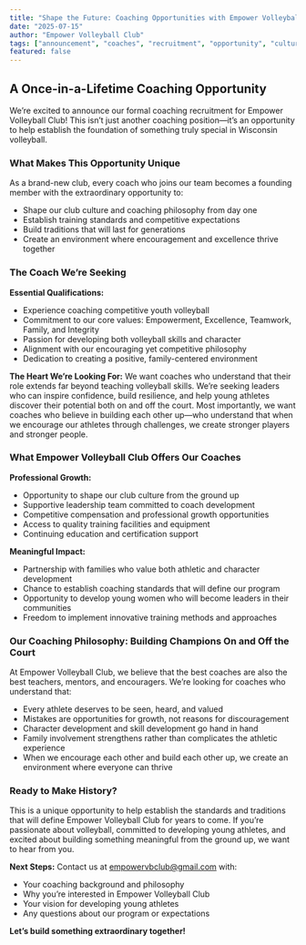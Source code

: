 ```yaml
---
title: "Shape the Future: Coaching Opportunities with Empower Volleyball Club"
date: "2025-07-15"
author: "Empower Volleyball Club"
tags: ["announcement", "coaches", "recruitment", "opportunity", "culture"]
featured: false
---
```


## A Once-in-a-Lifetime Coaching Opportunity

We’re excited to announce our formal coaching recruitment for Empower Volleyball Club! This isn’t just another coaching position—it’s an opportunity to help establish the foundation of something truly special in Wisconsin volleyball.

### What Makes This Opportunity Unique

As a brand-new club, every coach who joins our team becomes a founding member with the extraordinary opportunity to:
- Shape our club culture and coaching philosophy from day one
- Establish training standards and competitive expectations
- Build traditions that will last for generations
- Create an environment where encouragement and excellence thrive together

### The Coach We’re Seeking

**Essential Qualifications:**
- Experience coaching competitive youth volleyball
- Commitment to our core values: Empowerment, Excellence, Teamwork, Family, and Integrity
- Passion for developing both volleyball skills and character
- Alignment with our encouraging yet competitive philosophy
- Dedication to creating a positive, family-centered environment

**The Heart We’re Looking For:**
We want coaches who understand that their role extends far beyond teaching volleyball skills. We’re seeking leaders who can inspire confidence, build resilience, and help young athletes discover their potential both on and off the court. Most importantly, we want coaches who believe in building each other up—who understand that when we encourage our athletes through challenges, we create stronger players and stronger people.

### What Empower Volleyball Club Offers Our Coaches

**Professional Growth:**
- Opportunity to shape our club culture from the ground up
- Supportive leadership team committed to coach development
- Competitive compensation and professional growth opportunities
- Access to quality training facilities and equipment
- Continuing education and certification support

**Meaningful Impact:**
- Partnership with families who value both athletic and character development
- Chance to establish coaching standards that will define our program
- Opportunity to develop young women who will become leaders in their communities
- Freedom to implement innovative training methods and approaches

### Our Coaching Philosophy: Building Champions On and Off the Court

At Empower Volleyball Club, we believe that the best coaches are also the best teachers, mentors, and encouragers. We’re looking for coaches who understand that:
- Every athlete deserves to be seen, heard, and valued
- Mistakes are opportunities for growth, not reasons for discouragement
- Character development and skill development go hand in hand
- Family involvement strengthens rather than complicates the athletic experience
- When we encourage each other and build each other up, we create an environment where everyone can thrive

### Ready to Make History?

This is a unique opportunity to help establish the standards and traditions that will define Empower Volleyball Club for years to come. If you’re passionate about volleyball, committed to developing young athletes, and excited about building something meaningful from the ground up, we want to hear from you.

**Next Steps:**
Contact us at [empowervbclub@gmail.com](mailto:empowervbclub@gmail.com) with:
- Your coaching background and philosophy
- Why you’re interested in Empower Volleyball Club
- Your vision for developing young athletes
- Any questions about our program or expectations

**Let’s build something extraordinary together!** 
